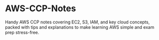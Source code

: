 # AWS-CCP-Notes
Handy AWS CCP notes covering EC2, S3, IAM, and key cloud concepts, packed with tips and explanations to make learning AWS simple and exam prep stress-free.
